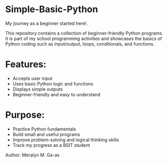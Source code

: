 # Simple-Basic-Python
My journey as a beginner started here!. 

This repository contains a collection of beginner-friendly Python programs.  
It is part of my school programming activities and showcases the basics of Python coding such as input/output, loops, conditionals, and functions.

# Features:
- Accepts user input  
- Uses basic Python logic and functions  
- Displays simple outputs  
- Beginner-friendly and easy to understand  

# Purpose:
- Practice Python fundamentals  
- Build small and useful programs  
- Improve problem-solving and logical thinking skills  
- Track my progress as a BSIT student 

Author:
Meralyn M. Ga-as
